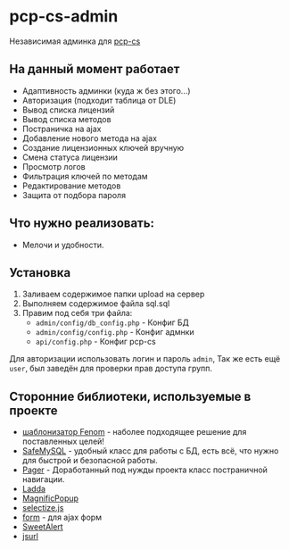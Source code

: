 # pcp-cs-admin

Независимая админка для [pcp-cs](https://github.com/Mofsy/pcp-cs)

## На данный момент работает
- Адаптивность админки (куда ж без этого...)
- Авторизация (подходит таблица от DLE)
- Вывод списка лицензий
- Вывод списка методов
- Постраничка на ajax
- Добавление нового метода на ajax
- Создание лицензионных ключей вручную
- Cмена статуса лицензии
- Просмотр логов
- Фильтрация ключей по методам
- Редактирование методов
- Защита от подбора пароля


## Что нужно реализовать:
- Мелочи и удобности.

## Установка
1. Заливаем содержимое папки upload на сервер
2. Выполняем содержимое файла sql.sql
3. Правим под себя три файла:
    * `admin/config/db_config.php` - Конфиг БД
    * `admin/config/config.php` - Конфиг адмнки
    * `api/config.php` - Конфиг pcp-cs

Для авторизации использовать логин и пароль `admin`, Так же есть ещё `user`, был заведён для проверки прав доступа групп.

## Сторонние библиотеки, используемые в проекте
- [шаблонизатор Fenom](https://github.com/bzick/fenom) - наболее подходящее решение для поставленных целей!
- [SafeMySQL](https://github.com/colshrapnel/safemysql) - удобный класс для работы с БД, есть всё, что нужно для быстрой и безопасной работы.
- [Pager](https://github.com/flexocms/flexo1.source/blob/master/cms/helpers/Pager.php) - Доработанный под нужды проекта класс постраничной навигации.
- [Ladda](https://github.com/hakimel/Ladda)
- [MagnificPopup](https://github.com/dimsemenov/Magnific-Popup)
- [selectize.js](https://github.com/brianreavis/selectize.js)
- [form](https://github.com/malsup/form) - для ajax форм
- [SweetAlert](https://github.com/Mikhus/jsurl)
- [jsurl](https://github.com/t4t5/sweetalert)
